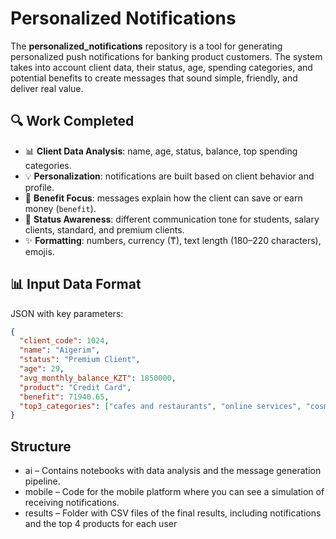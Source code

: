 # Personalized Notifications

The **personalized_notifications** repository is a tool for generating personalized push notifications for banking product customers. The system takes into account client data, their status, age, spending categories, and potential benefits to create messages that sound simple, friendly, and deliver real value.

## 🔍 Work Completed
- 📊 **Client Data Analysis**: name, age, status, balance, top spending categories.  
- 💡 **Personalization**: notifications are built based on client behavior and profile.  
- 🎯 **Benefit Focus**: messages explain how the client can save or earn money (`benefit`).  
- 👥 **Status Awareness**: different communication tone for students, salary clients, standard, and premium clients.  
- ✨ **Formatting**: numbers, currency (₸), text length (180–220 characters), emojis.  

## 📊 Input Data Format
JSON with key parameters:
```json
{
  "client_code": 1024,
  "name": "Aigerim",
  "status": "Premium Client",
  "age": 29,
  "avg_monthly_balance_KZT": 1850000,
  "product": "Credit Card",
  "benefit": 71940.65,
  "top3_categories": ["cafes and restaurants", "online services", "cosmetics"]
}
```

## Structure
- ai – Contains notebooks with data analysis and the message generation pipeline.
- mobile – Code for the mobile platform where you can see a simulation of receiving notifications.
- results – Folder with CSV files of the final results, including notifications and the top 4 products for each user

